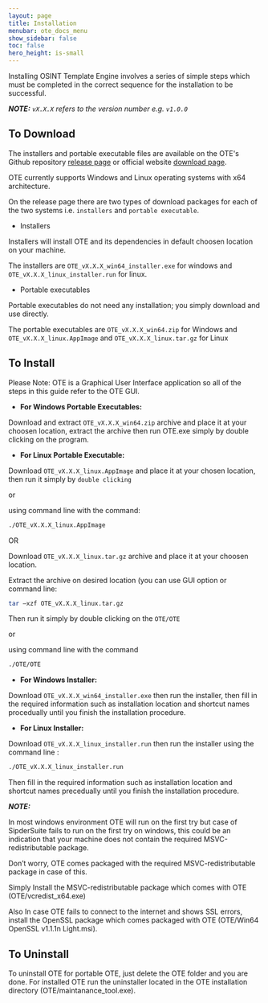 ```yaml
---
layout: page
title: Installation
menubar: ote_docs_menu
show_sidebar: false
toc: false
hero_height: is-small
---
```


Installing OSINT Template Engine involves a series of simple steps which must be completed in the correct
sequence for the installation to be successful.

_**NOTE:** `vX.X.X` refers to the version number e.g. `v1.0.0`_

## **To Download**
The installers and portable executable files are available on the OTE's Github repository [release page](https://github.com/3nock/OTE/releases) or official website [download page](https://SpiderSuite.github.io/download/).

OTE currently supports Windows and Linux operating systems with x64 architecture. 

On the release page there are two types of download packages for each of the two systems i.e. `installers` and `portable executable`.

- Installers

Installers will install OTE and its dependencies in default choosen location on your machine. 

The installers are `OTE_vX.X.X_win64_installer.exe` for windows and `OTE_vX.X.X_linux_installer.run` for linux.

- Portable executables

Portable executables do not need any installation; you simply download and use directly. 

The portable executables are `OTE_vX.X.X_win64.zip` for Windows and `OTE_vX.X.X_linux.AppImage` and `OTE_vX.X.X_linux.tar.gz` for Linux

## **To Install**
Please Note: OTE is a Graphical User Interface application so all of the steps in this guide refer to the OTE GUI.

* **For Windows Portable Executables:**

Download and extract `OTE_vX.X.X_win64.zip` archive and place it at your choosen location, extract the archive then run OTE.exe simply by double clicking on the program.

* **For Linux Portable Executable:**

Download `OTE_vX.X.X_linux.AppImage` and place it at your chosen location, then run it simply by `double clicking` 

or 

using command line with the command:

```bash
./OTE_vX.X.X_linux.AppImage
```

OR

Download `OTE_vX.X.X_linux.tar.gz` archive and place it at your choosen location.
 
Extract the archive on desired location (you can use GUI option or command line: 

```bash
tar –xzf OTE_vX.X.X_linux.tar.gz
```
Then run it simply by double clicking on the `OTE/OTE` 

or 

using command line with the command 

```bash
./OTE/OTE
```

* **For Windows Installer:**

Download `OTE_vX.X.X_win64_installer.exe` then run the installer, then fill in the required information such as installation location and shortcut names procedually until you finish the installation procedure.

* **For Linux Installer:**

Download `OTE_vX.X.X_linux_installer.run` then run the installer using the command line :

```bash
./OTE_vX.X.X_linux_installer.run
```
Then fill in the required information such as installation location and shortcut names precedually until you finish the installation procedure.

_**NOTE:**_

In most windows environment OTE will run on the first try but case of SipderSuite fails to run on the first try on windows, this could be an indication that your machine does not contain the required MSVC-redistributable package. 

Don’t worry, OTE comes packaged with the required MSVC-redistributable package in case of this. 

Simply Install the MSVC-redistributable package which comes with OTE (OTE/vcredist_x64.exe)

Also In case OTE fails to connect to the internet and shows SSL errors, install the OpenSSL package which comes packaged with OTE (OTE/Win64 OpenSSL v1.1.1n Light.msi).

## **To Uninstall**
To uninstall OTE for portable OTE, just delete the OTE folder and you are done.  For installed OTE run the uninstaller located in the OTE installation directory (OTE/maintanance_tool.exe).
